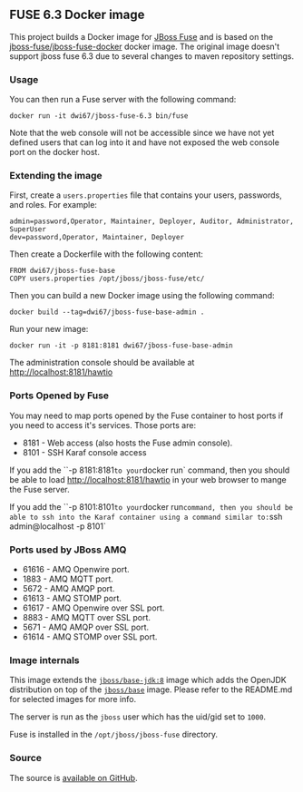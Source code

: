 ## FUSE 6.3 Docker image

This project builds a Docker image for [JBoss Fuse](http://www.jboss.org/products/fuse/overview/) and is based on
the [jboss-fuse/jboss-fuse-docker](https://github.com/jboss-fuse/jboss-fuse-docker) docker image. The original image
doesn't support jboss fuse 6.3 due to several changes to maven repository settings.

### Usage

You can then run a Fuse server with the following command:

    docker run -it dwi67/jboss-fuse-6.3 bin/fuse

Note that the web console will not be accessible since we have not yet defined users that can log into it
and have not exposed the web console port on the docker host.

### Extending the image

First, create a `users.properties` file that contains your users, passwords, and roles.  For example:

    admin=password,Operator, Maintainer, Deployer, Auditor, Administrator, SuperUser
    dev=password,Operator, Maintainer, Deployer


Then create a Dockerfile with the following content:

    FROM dwi67/jboss-fuse-base
    COPY users.properties /opt/jboss/jboss-fuse/etc/
    

Then you can build a new Docker image using the following command:

    docker build --tag=dwi67/jboss-fuse-base-admin .

Run your new image:

    docker run -it -p 8181:8181 dwi67/jboss-fuse-base-admin

The administration console should be available at [http://localhost:8181/hawtio](http://localhost:8181/hawtio)

### Ports Opened by Fuse

You may need to map ports opened by the Fuse container to host ports if you need to access it's services.
Those ports are:

* 8181 - Web access (also hosts the Fuse admin console).
* 8101 - SSH Karaf console access

If you add the ``-p 8181:8181` to your `docker run` command, then you should be able to load [http://localhost:8181/hawtio](http://localhost:8181/hawtio) in your web browser to mange the Fuse server.

If you add the ``-p 8101:8101` to your `docker run` command, then you should be able to ssh into the Karaf container using a command similar to: `ssh admin@localhost -p 8101`

### Ports used by JBoss AMQ

* 61616 - AMQ Openwire port.
* 1883  - AMQ MQTT port.
* 5672  - AMQ AMQP port.
* 61613 - AMQ STOMP port.
* 61617 - AMQ Openwire over SSL port.
* 8883  - AMQ MQTT over SSL port.
* 5671  - AMQ AMQP over SSL port.
* 61614 - AMQ STOMP over SSL port.

### Image internals

This image extends the [`jboss/base-jdk:8`](https://github.com/JBoss-Dockerfiles/base-jdk/tree/jdk8) image which adds the OpenJDK distribution on top of the [`jboss/base`](https://github.com/JBoss-Dockerfiles/base) image. Please refer to the README.md for selected images for more info.

The server is run as the `jboss` user which has the uid/gid set to `1000`.

Fuse is installed in the `/opt/jboss/jboss-fuse` directory.

### Source

The source is [available on GitHub](https://github.com/dwi67/docker-jboss-fuse-6.3).